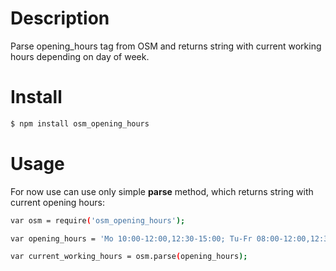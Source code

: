 # Description
Parse opening_hours tag from OSM and returns string with current working hours depending on day of week.

# Install

```sh
$ npm install osm_opening_hours
```

# Usage
For now use can use only simple **parse** method, which returns string with current opening hours:

```sh
var osm = require('osm_opening_hours');

var opening_hours = 'Mo 10:00-12:00,12:30-15:00; Tu-Fr 08:00-12:00,12:30-15:00; Sa 08:00-12:00'

var current_working_hours = osm.parse(opening_hours);
```
